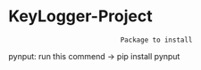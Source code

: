 # KeyLogger-Project

                                Package to install

pynput:
run this commend -> pip install pynput
